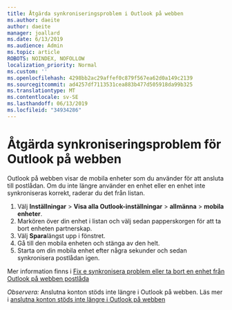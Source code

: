 ```yaml
---
title: Åtgärda synkroniseringsproblem i Outlook på webben
ms.author: daeite
author: daeite
manager: joallard
ms.date: 6/13/2019
ms.audience: Admin
ms.topic: article
ROBOTS: NOINDEX, NOFOLLOW
localization_priority: Normal
ms.custom: ''
ms.openlocfilehash: 4298bb2ac29affef0c879f567ea62d0a149c2139
ms.sourcegitcommit: ad4257df7113531cea883b477d505918da99b325
ms.translationtype: MT
ms.contentlocale: sv-SE
ms.lasthandoff: 06/13/2019
ms.locfileid: "34934286"
---
```

# <a name="fix-outlook-on-the-web-sync-issues"></a>Åtgärda synkroniseringsproblem för Outlook på webben

Outlook på webben visar de mobila enheter som du använder för att ansluta till postlådan. Om du inte längre använder en enhet eller en enhet inte synkroniseras korrekt, raderar du det från listan.

1. Välj **Inställningar** > **Visa alla Outlook-inställningar** > **allmänna** > **mobila enheter**.
1. Markören över din enhet i listan och välj sedan papperskorgen för att ta bort enheten partnerskap.
1. Välj **Spara**längst upp i fönstret.
1. Gå till den mobila enheten och stänga av den helt.
1. Starta om din mobila enhet efter några sekunder och sedan synkronisera postlådan igen.

Mer information finns i [Fix e synkronisera problem eller ta bort en enhet från Outlook på webben postlåda](https://support.office.com/article/775ed31c-05bd-4ee4-b1b3-33fad7b5b992)

*Observera:* Anslutna konton stöds inte längre i Outlook på webben. Läs mer i [anslutna konton stöds inte längre i Outlook på webben](https://support.office.com/article/5cc526bf-e928-4a99-8b9f-5e089df7d887)